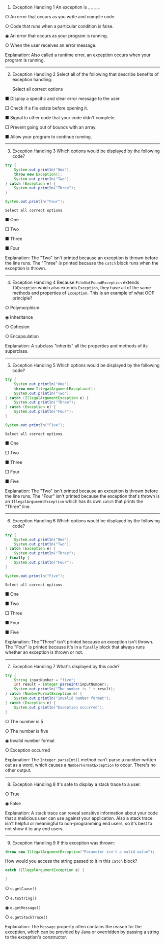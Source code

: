 1. Exception Handling 1
An exception is _ _ _ _

○ An error that occurs as you write and compile code.

○ Code that runs when a particular condition is false.

◉ An error that occurs as your program is running.

○ When the user receives an error message.

Explanation: Also called a runtime error, an exception occurs when your program is running.

---

2. Exception Handling 2
Select all of the following that describe benefits of exception handling:

	Select all correct options

■ Display a specific and clear error message to the user.

□ Check if a file exists before opening it.

■ Signal to other code that your code didn't complete.

□ Prevent going out of bounds with an array.

■ Allow your program to continue running.

---

3. Exception Handling 3
Which options would be displayed by the following code?

```java
try {
    System.out.println("One");
    throw new Exception();
    System.out.println("Two");
} catch (Exception e) {
    System.out.println("Three");
}

System.out.println("Four");
```

	Select all correct options

■ One

□ Two

■ Three

■ Four

Explanation: The "Two" isn't printed because an exception is thrown before the line runs. The "Three" _is_ printed because the `catch` block runs when the exception is thrown.

---

4. Exception Handling 4
Because `FileNotFoundException` extends `IOException` which also extends `Exception`, they have all of the same methods and properties of `Exception`. This is an example of what OOP principle?

○ Polymorphism

◉ Inheritance

○ Cohesion

○ Encapsulation

Explanation: A subclass "inherits" all the properties and methods of its superclass.

---

5. Exception Handling 5
Which options would be displayed by the following code?

```java
try {
    System.out.println("One");
    throw new IllegalArgumentException();
    System.out.println("Two");
} catch (IllegalArgumentException e) {
    System.out.println("Three");
} catch (Exception e) {
    System.out.println("Four");
}

System.out.println("Five");
```

	Select all correct options

■ One

□ Two

■ Three

□ Four

■ Five

Explanation: The "Two" isn't printed because an exception is thrown before the line runs. The "Four" isn't printed because the exception that's thrown is an `IllegalArgumentException` which has its own `catch` that prints the "Three" line.

---

6. Exception Handling 6
Which options would be displayed by the following code?

```java
try {
    System.out.println("One");
    System.out.println("Two");
} catch (Exception e) {
    System.out.println("Three");
} finally {
    System.out.println("Four");
}

System.out.println("Five");
```

	Select all correct options

■ One

■ Two

□ Three

■ Four

■ Five

Explanation: The "Three" isn't printed because an exception isn't thrown. The "Four" is printed because it's in a `finally` block that always runs whether an exception is thrown or not.

---

7. Exception Handling 7
What's displayed by this code?

```java
try {
    String inputNumber = "five";
    int result = Integer.parseInt(inputNumber);
    System.out.println("The number is " + result);
} catch (NumberFormatException e) {
    System.out.println("Invalid number format");
} catch (Exception e) {
    System.out.println("Exception occurred");
}
```

○ The number is 5

○ The number is five

◉ Invalid number format

○ Exception occurred

Explanation: The `Integer.parseInt()` method can't parse a number written out as a word, which causes a `NumberFormatException` to occur. There's no other output.

---

8. Exception Handling 8
It's safe to display a stack trace to a user.

○ True

◉ False

Explanation: A stack trace can reveal sensitive information about your code that a malicious user can use against your application. Also a stack trace isn't helpful or meaningful to non-programming end users, so it's best to not show it to any end users.

---

9. Exception Handling 9
If this exception was thrown:

```java
throw new IllegalArgumentException("Parameter isn't a valid value");
```

How would you access the string passed to it in this `catch` block?

```java
catch (IllegalArgumentException e) {

}
```

○  `e.getCause()`

○  `e.toString()`

◉  `e.getMessage()`

○  `e.getStackTrace()`

Explanation: The `Message` property often contains the reason for the exception, which can be provided by Java or overridden by passing a string to the exception's constructor.